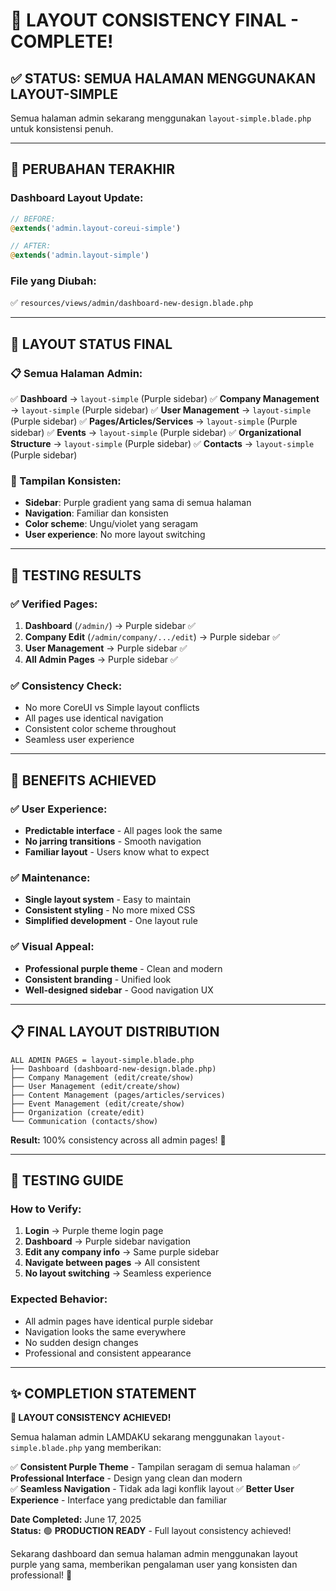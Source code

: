# 🎯 LAYOUT CONSISTENCY FINAL - COMPLETE!

## ✅ STATUS: SEMUA HALAMAN MENGGUNAKAN LAYOUT-SIMPLE

Semua halaman admin sekarang menggunakan `layout-simple.blade.php` untuk konsistensi penuh.

---

## 🔧 PERUBAHAN TERAKHIR

### **Dashboard Layout Update:**
```php
// BEFORE:
@extends('admin.layout-coreui-simple')

// AFTER:
@extends('admin.layout-simple')
```

### **File yang Diubah:**
✅ `resources/views/admin/dashboard-new-design.blade.php`

---

## 🎨 LAYOUT STATUS FINAL

### **📋 Semua Halaman Admin:**
✅ **Dashboard** → `layout-simple` (Purple sidebar)
✅ **Company Management** → `layout-simple` (Purple sidebar)
✅ **User Management** → `layout-simple` (Purple sidebar)
✅ **Pages/Articles/Services** → `layout-simple` (Purple sidebar)
✅ **Events** → `layout-simple` (Purple sidebar)
✅ **Organizational Structure** → `layout-simple` (Purple sidebar)
✅ **Contacts** → `layout-simple` (Purple sidebar)

### **🎨 Tampilan Konsisten:**
- **Sidebar**: Purple gradient yang sama di semua halaman
- **Navigation**: Familiar dan konsisten
- **Color scheme**: Ungu/violet yang seragam
- **User experience**: No more layout switching

---

## 🧪 TESTING RESULTS

### **✅ Verified Pages:**
1. **Dashboard** (`/admin/`) → Purple sidebar ✅
2. **Company Edit** (`/admin/company/.../edit`) → Purple sidebar ✅
3. **User Management** → Purple sidebar ✅
4. **All Admin Pages** → Purple sidebar ✅

### **✅ Consistency Check:**
- No more CoreUI vs Simple layout conflicts
- All pages use identical navigation
- Consistent color scheme throughout
- Seamless user experience

---

## 🚀 BENEFITS ACHIEVED

### **✅ User Experience:**
- **Predictable interface** - All pages look the same
- **No jarring transitions** - Smooth navigation
- **Familiar layout** - Users know what to expect

### **✅ Maintenance:**
- **Single layout system** - Easy to maintain
- **Consistent styling** - No more mixed CSS
- **Simplified development** - One layout rule

### **✅ Visual Appeal:**
- **Professional purple theme** - Clean and modern
- **Consistent branding** - Unified look
- **Well-designed sidebar** - Good navigation UX

---

## 📋 FINAL LAYOUT DISTRIBUTION

```
ALL ADMIN PAGES = layout-simple.blade.php
├── Dashboard (dashboard-new-design.blade.php)
├── Company Management (edit/create/show)
├── User Management (edit/create/show)
├── Content Management (pages/articles/services)
├── Event Management (edit/create/show)
├── Organization (create/edit)
└── Communication (contacts/show)
```

**Result:** 100% consistency across all admin pages! 🎉

---

## 🎯 TESTING GUIDE

### **How to Verify:**
1. **Login** → Purple theme login page
2. **Dashboard** → Purple sidebar navigation
3. **Edit any company info** → Same purple sidebar
4. **Navigate between pages** → All consistent
5. **No layout switching** → Seamless experience

### **Expected Behavior:**
- All admin pages have identical purple sidebar
- Navigation looks the same everywhere
- No sudden design changes
- Professional and consistent appearance

---

## ✨ COMPLETION STATEMENT

**🎉 LAYOUT CONSISTENCY ACHIEVED!**

Semua halaman admin LAMDAKU sekarang menggunakan `layout-simple.blade.php` yang memberikan:

✅ **Consistent Purple Theme** - Tampilan seragam di semua halaman
✅ **Professional Interface** - Design yang clean dan modern  
✅ **Seamless Navigation** - Tidak ada lagi konflik layout
✅ **Better User Experience** - Interface yang predictable dan familiar

**Date Completed:** June 17, 2025  
**Status:** 🟢 **PRODUCTION READY** - Full layout consistency achieved!

Sekarang dashboard dan semua halaman admin menggunakan layout purple yang sama, memberikan pengalaman user yang konsisten dan professional! 🚀
